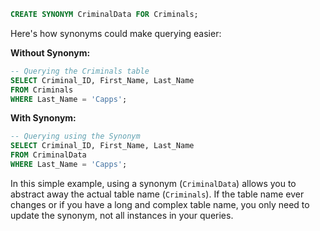 ```sql
CREATE SYNONYM CriminalData FOR Criminals;
```

Here's how synonyms could make querying easier:

**Without Synonym:**

```sql
-- Querying the Criminals table
SELECT Criminal_ID, First_Name, Last_Name
FROM Criminals
WHERE Last_Name = 'Capps';
```

**With Synonym:**

```sql
-- Querying using the Synonym
SELECT Criminal_ID, First_Name, Last_Name
FROM CriminalData
WHERE Last_Name = 'Capps';
```

In this simple example, using a synonym (`CriminalData`) allows you to abstract away the actual table name (`Criminals`). If the table name ever changes or if you have a long and complex table name, you only need to update the synonym, not all instances in your queries.
